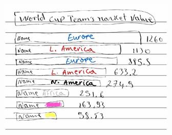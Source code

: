 

<img src= "https://github.com/Hershel1706/Data-Visualization/blob/main/Re-Design%20Sketch.jpg">

<div class="flourish-embed flourish-hierarchy" data-src="visualisation/11807497"><script src="https://public.flourish.studio/resources/embed.js"></script></div>
